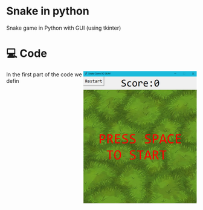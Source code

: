 # Snake in python 
  Snake game in Python with GUI (using tkinter)

# 💻 Code

<img align="right" src="media/snake1.png" width="300" />

In the first part of the code we defin 
